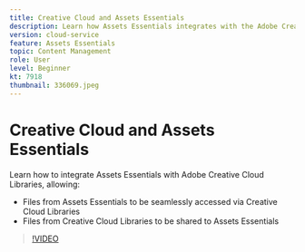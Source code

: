 ```yaml
---
title: Creative Cloud and Assets Essentials
description: Learn how Assets Essentials integrates with the Adobe Creative Cloud.
version: cloud-service
feature: Assets Essentials
topic: Content Management
role: User
level: Beginner
kt: 7918
thumbnail: 336069.jpeg
---
```


# Creative Cloud and Assets Essentials

Learn how to integrate Assets Essentials with Adobe Creative Cloud Libraries, allowing:

+ Files from Assets Essentials to be seamlessly accessed via Creative Cloud Libraries
+ Files from Creative Cloud Libraries to be shared to Assets Essentials

>[!VIDEO](https://video.tv.adobe.com/v/336069/?quality=12&learn=on)
